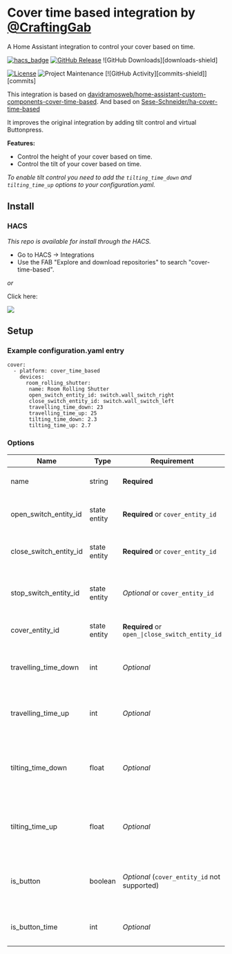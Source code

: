 # Cover time based integration by [@CraftingGab](https://www.github.com/CraftingGab)
A Home Assistant integration to control your cover based on time.

[![hacs_badge](https://img.shields.io/badge/HACS-Default-41BDF5.svg?style=for-the-badge)](https://my.home-assistant.io/redirect/hacs_repository/?owner=Sese-Schneider&repository=ha-cover-time-based&category=integration)
[![GitHub Release][releases-shield]][releases]
![GitHub Downloads][downloads-shield]

[![License][license-shield]](LICENSE)
![Project Maintenance][maintenance-shield]
[![GitHub Activity][commits-shield]][commits]

This integration is based on [davidramosweb/home-assistant-custom-components-cover-time-based](https://github.com/davidramosweb/home-assistant-custom-components-cover-time-based/).
And based on  [Sese-Schneider/ha-cover-time-based](https://github.com/Sese-Schneider/ha-cover-time-based)

It improves the original integration by adding tilt control and virtual Buttonpress.

**Features:**

- Control the height of your cover based on time.
- Control the tilt of your cover based on time.

*To enable tilt control you need to add the `tilting_time_down` and `tilting_time_up` options to your configuration.yaml.*

## Install

### HACS

*This repo is available for install through the HACS.*

* Go to HACS → Integrations
* Use the FAB "Explore and download repositories" to search "cover-time-based".

_or_

Click here:

[![](https://my.home-assistant.io/badges/hacs_repository.svg)](https://my.home-assistant.io/redirect/hacs_repository/?owner=Sese-Schneider&repository=ha-cover-time-based&category=integration)


## Setup

### Example configuration.yaml entry

```
cover:
  - platform: cover_time_based
	devices:
	  room_rolling_shutter:
	   name: Room Rolling Shutter
	   open_switch_entity_id: switch.wall_switch_right
	   close_switch_entity_id: switch.wall_switch_left
	   travelling_time_down: 23
	   travelling_time_up: 25
	   tilting_time_down: 2.3
	   tilting_time_up: 2.7
```

### Options

| Name                   | Type         | Requirement                                     | Description                                                 | Default |
|------------------------| ------------ |-------------------------------------------------|-------------------------------------------------------------|---------|
| name                   | string       | **Required**                                    | Name of the created entity                                  |         |
| open_switch_entity_id  | state entity | **Required** or `cover_entity_id`               | Entity ID of the switch for opening the cover               |         |
| close_switch_entity_id | state entity | **Required** or `cover_entity_id`               | Entity ID of the switch for closing the cover               |         |
| stop_switch_entity_id  | state entity | *Optional* or `cover_entity_id`                 | Entity ID of the switch for stopping the cover              | None    |
| cover_entity_id        | state entity | **Required** or `open_\|close_switch_entity_id` | Entity ID of a existing cover entity                        |         |
| travelling_time_down   | int          | *Optional*                                      | Time it takes in seconds to close the cover                 | 30      |
| travelling_time_up     | int          | *Optional*                                      | Time it takes in seconds to open the cover                  | 30      |
| tilting_time_down      | float        | *Optional*                                      | Time it takes in seconds to tilt the cover all the way down | None    |
| tilting_time_up        | float        | *Optional*                                      | Time it takes in seconds to tilt the cover all the way up   | None    |
| is_button              | boolean      | *Optional* (`cover_entity_id` not supported)    | Treats the switches as buttons, only pressing them for 1s   | False   |
| is_button_time         | int          | *Optional*					  | Delay from virtual Button press 				| 1	  |


[license-shield]: https://img.shields.io/github/license/Sese-Schneider/ha-cover-time-based.svg?style=for-the-badge
[maintenance-shield]: https://img.shields.io/maintenance/yes/2025.svg?style=for-the-badge
[releases-shield]: https://img.shields.io/github/release/Sese-Schneider/ha-cover-time-based.svg?style=for-the-badge
[releases]: https://github.com/Sese-Schneider/ha-cover-time-based/releases

